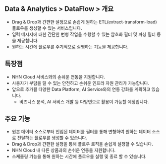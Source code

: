 ## Data & Analytics > DataFlow > 개요

* Drag & Drop과 간편한 설정으로 손쉽게 원하는 ETL(extract-transform-load) 플로우를 생성할 수 있는 서비스입니다.
* 입력 메시지에 대한 간단한 변형 작업을 수행할 수 있는 암호화 필터 및 파싱 필터 등을 제공합니다.
* 원하는 시간에 플로우를 주기적으로 실행하는 기능을 제공합니다.

## 특장점

* NHN Cloud 서비스와의 손쉬운 연동을 지원합니다.
* 사용자가 부담을 덜 수 있는 안전하고 손쉬운 인프라 자원 관리가 가능합니다.
* 앞으로 추가될 다양한 Data Platform, AI Service와의 연동 강화를 계획하고 있습니다.
    * 비즈니스 분석, AI 서비스 개발 등 다방면으로 활용이 가능할 예정입니다.

## 주요 기능

* 원본 데이터 소스로부터 인입된 데이터를 필터를 통해 변형하여 원하는 데이터 소스로 전달하는 플로우를 생성할 수 있습니다.
* Drag & Drop과 간편한 설정을 통해 플로우 로직을 손쉽게 설정할 수 있습니다.
* NHN Cloud 내 다른 상품과의 손쉬운 연동을 지원합니다.
* 스케줄링 기능을 통해 원하는 시간에 플로우를 실행 및 종료 할 수 있습니다.